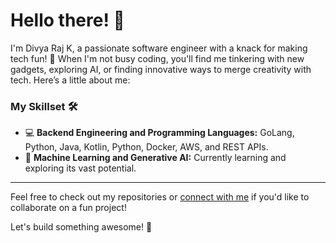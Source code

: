 # Hello there! 👋

I'm Divya Raj K, a passionate software engineer with a knack for making tech fun! 🚀 When I'm not busy coding, you'll find me tinkering with new gadgets, exploring AI, or finding innovative ways to merge creativity with tech. Here’s a little about me:

### My Skillset 🛠️
- 💻 **Backend Engineering and Programming Languages:** GoLang, Python, Java, Kotlin, Python, Docker, AWS, and REST APIs.
- 🧠 **Machine Learning and Generative AI:** Currently learning and exploring its vast potential.

---

Feel free to check out my repositories or [connect with me](mailto:divyavrk22@gmail.com) if you'd like to collaborate on a fun project!

Let's build something awesome! 🚀

